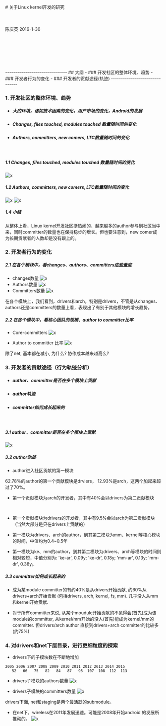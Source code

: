 <br/>
<br/>
<br/>
<br/>
<br/>
<br/>
<br/>
# 关于Linux kernel开发的研究
<br/>
<br/>
<br/>
<br/>
陈庆英     
2016-1-30
<br/>
<br/>
<br/>
<br/>
<br/>
<br/>
<br/>
<br/>
-------------------------------
## 大纲
- ### 开发社区的整体环境、趋势
- ### 开发者行为的变化
- ### 开发者的贡献途径(轨迹)
-------------------------------

</br>

### 1. 开发社区的整体环境、趋势
>
- ##### 大的环境，诸如技术因素的变化，用户市场的变化，Android的发展
- ##### Changes, files touched, modules touched 数量随时间的变化
- ##### Authors, committers, new comers, LTC数量随时间的变化

</br>

##### 1.1  Changes, files touched, modules touched 数量随时间的变化
![x](../pics/changes.files.mods-month.png)

##### 1.2 Authors, committers, new comers, LTC数量随时间的变化
![x](../pics/dvprs-month.png)
![x](../pics/ltcratio-month.png)

##### 1.4 小结
从整体上看，Linux kernel开发社区挺热闹的，越来越多的author参与到社区当中来，同时committer的数量也在保持稳步的增长。但也要注意到，new comer成为长期贡献者的人数却是没有跟上的。

### 2. 开发者行为的变化
##### 2.1 在各个模块中，看changes、authors、committers这些量度

- changes数量
![x](../pics/numChgs-year.mod.png)
- Authors数量
![x](../pics/numAthrs-year.mod.png)
- Committers数量
![x](../pics/numCmtrs-year.mod.png)

在各个模块上，我们看到，drivers和arch，特别是drivers，不管是从changes、authors还是committers的数量上看，表现出了有别于其他模块的增长趋势。

##### 2.2 在各个模块中，看核心团队的规模、author  to committer比率
- Core-committers
![x](../pics/core-in-mod.png)

- Author to committer 比率
![x](../pics/a2c-in-mods.png)

除了net, 基本都在减小, 为什么? 协作成本越来越高么?


### 3. 开发者的贡献途径（行为轨迹分析）
>
- ##### author、committer是否在多个模块上贡献
- ##### author轨迹
- ##### committer如何成长起来的

</br>

##### 3.1 author、committer是否在多个模块上贡献
![x](pics/CFG.dvpr-numMods.png)

##### 3.2 author轨迹

- author进入社区贡献的第一模块

62.78%的author的第一个贡献模块是drviers， 12.93%是arch，这两个加起来超过了70%。

- 第一个贡献模块为arch的开发者，其中有40%会以drivers为第二贡献模块
</br>

- 第一个贡献模块为drivers的开发者，其中有9.5%会以arch为第二贡献模块（当然大部分是只在drivers上贡献的）

- 第一模块为drivers、arch的author，到其第二模块为mm、kernel等核心模块的时间，中值约为0.4~0.5年
- 第一模块为ke、mm的author，到其第二模块为drivers、arch等模块的时间则相对较短，中值分别为: 'ke-ar', 0.09y; 'ke-dr', 0.18y; 'mm-ar', 0.13y; 'mm-dr', 0.38y。

##### 3.3 committer如何成长起来的
- 成为某module committer的有约40%是从drivers开始贡献, 约60%从 
drivers+arch开始贡献 (包括drivers, arch, kernel, fs, mm).
几乎没人从mm和kernel开始贡献.

- 对于所有committer来说, 从某个moudule开始贡献的不见得会(首先)成为该 
module的committer, 从kernel/mm开始的没人(首先)能成为kernel/mm的committer.
但drivers/arch author 直接到drivers+arch committer的比较多(约75%)

### 4. 对drivers和net下层目录，进行更细粒度的探索
- drivers下的子模块数在不断地增加
```
2005 2006 2007 2008 2009 2010 2011 2012 2013 2014 2015
   52   66   75   82   84   87   95  107  108  112  113
```

- drivers子模块的authors数量
![x](../pics/authorsDRIVERS.png)

- drivers子模块的committers数量
![x](../pics/committersDRIVERS.png)

drivers下面, net和staging是两个最活跃的submodule。

- 在net下，wireless在2011年发展迅速。可能是2008年开始android 
的发展所推动的。
![x](../pics/changes-in-wireless.png)
